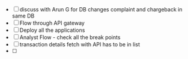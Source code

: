 - [ ] discuss with Arun G for DB changes complaint and chargeback in same DB
- [ ] Flow through API gateway 
- [ ] Deploy all the applications
- [ ] Analyst Flow - check all the break points
- [ ] transaction details  fetch with API has to be in list
- [ ] 